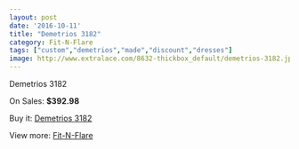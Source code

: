 ```yaml
---
layout: post
date: '2016-10-11'
title: "Demetrios 3182"
category: Fit-N-Flare
tags: ["custom","demetrios","made","discount","dresses"]
image: http://www.extralace.com/8632-thickbox_default/demetrios-3182.jpg
---
```

Demetrios 3182

On Sales: **$392.98**
<a href="https://www.extralace.com/fit-n-flare/4101-demetrios-3182.html"><amp-img layout="responsive" width="600" height="600" src="//www.extralace.com/8632-thickbox_default/demetrios-3182.jpg" alt="Demetrios 3182 0" /></a>
<a href="https://www.extralace.com/fit-n-flare/4101-demetrios-3182.html"><amp-img layout="responsive" width="600" height="600" src="//www.extralace.com/8633-thickbox_default/demetrios-3182.jpg" alt="Demetrios 3182 1" /></a>

Buy it: [Demetrios 3182](https://www.extralace.com/fit-n-flare/4101-demetrios-3182.html "Demetrios 3182")

View more: [Fit-N-Flare](https://www.extralace.com/4-fit-n-flare "Fit-N-Flare")